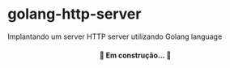 # golang-http-server

Implantando um server HTTP server utilizando Golang language

<h4 align="center"> 
	🚧  Em construção...  🚧
</h4>
